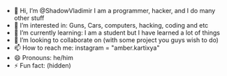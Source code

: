 - 👋 Hi, I’m @ShadowVladimir I am a programmer, hacker, and I do many other stuff
- 👀 I’m interested in: Guns, Cars, computers, hacking, coding and etc
- 🌱 I’m currently learning: I am a student but I have learned a lot of things
- 💞️ I’m looking to collaborate on (with some project you guys wish to do)
- 📫 How to reach me: instagram = "amber.kartixya"
- 😄 Pronouns: he/him
- ⚡ Fun fact: (hidden)

<!---
ShadowVladimir/ShadowVladimir is a ✨ special ✨ repository because its `README.md` (this file) appears on your GitHub profile.
You can click the Preview link to take a look at your changes.
--->
